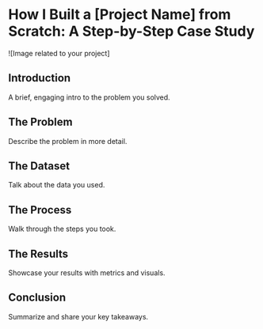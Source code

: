 # How I Built a [Project Name] from Scratch: A Step-by-Step Case Study

![Image related to your project]

## Introduction

A brief, engaging intro to the problem you solved.

## The Problem

Describe the problem in more detail.

## The Dataset

Talk about the data you used.

## The Process

Walk through the steps you took.

## The Results

Showcase your results with metrics and visuals.

## Conclusion

Summarize and share your key takeaways.
